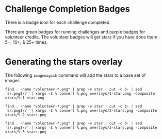 # Challenge Completion Badges

There is a badge icon for each challenge completed.

There are green badges for running challenges and purple badges for volunteer credits.
The volunteer badges will get stars if you have done them 5+, 10+, & 25+ times.

# Generating the stars overlay

The following `imagemagick` command will add the stars to a base set of images
```
find . -name "volunteer-*.png" | grep -v star | cut -c 3- | sed 's/.png$//' | xargs -I % convert %.png overlays/1-star.png -composite stars/%-1-star.png
```
```
find . -name "volunteer-*.png" | grep -v star | cut -c 3- | sed 's/.png$//' | xargs -I % convert %.png overlays/2-stars.png -composite stars/%-2-stars.png
```
```
find . -name "volunteer-*.png" | grep -v star | cut -c 3- | sed 's/.png$//' | xargs -I % convert %.png overlays/3-stars.png -composite stars/%-3-stars.png
```

